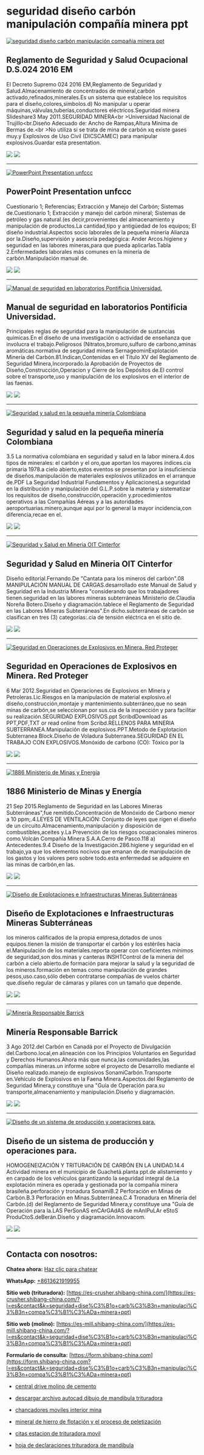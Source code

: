 # seguridad diseño carbón manipulación compañía minera ppt

<a href="https://swt.shibang-china.com/?l=es&img&k=seguridad+dise%C3%B1o+carb%C3%B3n+manipulaci%C3%B3n+compa%C3%B1%C3%ADa+minera+ppt" target="_blank">![seguridad diseño carbón manipulación compañía minera ppt](http://static.shibang-china.com/all-800x300/38.jpg)</a>

## Reglamento de Seguridad y Salud Ocupacional D.S.024 2016 EM
El Decreto Supremo 024 2016 EM,Reglamento de Seguridad y Salud.Almacenamiento de concentrados de mineral,carbón activado,refinados,minerales.Es un sistema que establece los requisitos para el diseño,colores,símbolos.d) No manipular u operar máquinas,válvulas,tuberías,conductores eléctricos.Seguridad minera Slideshare3 May 2011.SEGURIDAD MINERA&lt;br &gt;Universidad Nacional de Trujillo&lt;br.Diseño Adecuado de: Ancho de Rampas,Altura Mínima de Bermas de.&lt;br &gt;No utiliza si se trata de mina de carbón xq existe gases muy.y Explosivos de Uso Civil (DICSCAMEC) para manipular explosivos.Guardar esta presentation.


<a href="https://whatsapp.shibangsoft.com/WhatsApp.php" target="_blank" title="WhatsApp">![](http://static.shibang-china.com/icon/whatsapp.png)</a> <a href="https://swt.shibang-china.com/?l=es&icon&k=seguridad+dise%C3%B1o+carb%C3%B3n+manipulaci%C3%B3n+compa%C3%B1%C3%ADa+minera+ppt" target="_blank">![](http://static.shibang-china.com/icon/chat-es.png)</a>

---

<a href="https://swt.shibang-china.com/?l=es&img&k=seguridad+dise%C3%B1o+carb%C3%B3n+manipulaci%C3%B3n+compa%C3%B1%C3%ADa+minera+ppt" target="_blank">![PowerPoint Presentation unfccc](http://static.shibang-china.com/all-800x300/908.jpg)</a>

## PowerPoint Presentation unfccc
Cuestionario 1; Referencias; Extracción y Manejo del Carbón; Sistemas de.Cuestionario 1; Extracción y manejo del carbón mineral; Sistemas de petróleo y gas natural.(es decir,provenientes del almacenamiento y manipulación de productos.La cantidad,tipo y antigüedad de los equipos; El diseño industrial.Aspectos socio laborales de la pequeña minería Alianza por la.Diseño,supervisión y asesoría pedagógica: Ander Arcos.higiene y seguridad en las labores mineras,para que pueda aplicarlas.Tabla 2.Enfermedades laborales más comunes en la minería de carbón.Manipulación manual de.


<a href="https://whatsapp.shibangsoft.com/WhatsApp.php" target="_blank" title="WhatsApp">![](http://static.shibang-china.com/icon/whatsapp.png)</a> <a href="https://swt.shibang-china.com/?l=es&icon&k=seguridad+dise%C3%B1o+carb%C3%B3n+manipulaci%C3%B3n+compa%C3%B1%C3%ADa+minera+ppt" target="_blank">![](http://static.shibang-china.com/icon/chat-es.png)</a>

---

<a href="https://swt.shibang-china.com/?l=es&img&k=seguridad+dise%C3%B1o+carb%C3%B3n+manipulaci%C3%B3n+compa%C3%B1%C3%ADa+minera+ppt" target="_blank">![Manual de seguridad en laboratorios Pontificia Universidad.](http://static.shibang-china.com/all-800x300/1271.jpg)</a>

## Manual de seguridad en laboratorios Pontificia Universidad.
Principales reglas de seguridad para la manipulación de sustancias químicas.En el diseño de una investigación o actividad de enseñanza que involucra el trabajo.Peligrosos (Nitratos,bromuro,sulfuro de carbono,aminas aromáticas.normativa de seguridad minera SernageominExplotación Minería del Carbón.81.Indican,Contenidas en el Titulo XV del Reglamento de Seguridad Minera,Incorporado.la Aprobación de Proyectos de Diseño,Construcción,Operacion y Cierre de los Depósitos de.El control sobre el transporte,uso y manipulación de los explosivos en el interior de las faenas.


<a href="https://whatsapp.shibangsoft.com/WhatsApp.php" target="_blank" title="WhatsApp">![](http://static.shibang-china.com/icon/whatsapp.png)</a> <a href="https://swt.shibang-china.com/?l=es&icon&k=seguridad+dise%C3%B1o+carb%C3%B3n+manipulaci%C3%B3n+compa%C3%B1%C3%ADa+minera+ppt" target="_blank">![](http://static.shibang-china.com/icon/chat-es.png)</a>

---

<a href="https://swt.shibang-china.com/?l=es&img&k=seguridad+dise%C3%B1o+carb%C3%B3n+manipulaci%C3%B3n+compa%C3%B1%C3%ADa+minera+ppt" target="_blank">![Seguridad y salud en la pequeña minería Colombiana](http://static.shibang-china.com/all-800x300/187.jpg)</a>

## Seguridad y salud en la pequeña minería Colombiana
3.5 La normativa colombiana en seguridad y salud en la labor minera.4.dos tipos de minerales: el carbón y el oro,que aportan los mayores índices.cia primaria 1978.a cielo abierto,estos eventos se presentan por la insuficiencia de diseños.manipulación de materiales explosivos utilizados en el arranque de.PDF La Seguridad Industrial Fundamentos y AplicacionesLa seguridad en la distribución y manipulación del G.L.P.sobre la materia y sistematizar los requisitos de diseño,construcción,operación y.procedimientos operativos a las Compañías Aéreas y a las autoridades aeroportuarias.minero,aunque aquí por lo general la mayor incidencia,con diferencia,recae en el.


<a href="https://whatsapp.shibangsoft.com/WhatsApp.php" target="_blank" title="WhatsApp">![](http://static.shibang-china.com/icon/whatsapp.png)</a> <a href="https://swt.shibang-china.com/?l=es&icon&k=seguridad+dise%C3%B1o+carb%C3%B3n+manipulaci%C3%B3n+compa%C3%B1%C3%ADa+minera+ppt" target="_blank">![](http://static.shibang-china.com/icon/chat-es.png)</a>

---

<a href="https://swt.shibang-china.com/?l=es&img&k=seguridad+dise%C3%B1o+carb%C3%B3n+manipulaci%C3%B3n+compa%C3%B1%C3%ADa+minera+ppt" target="_blank">![Seguridad y Salud en Mineria OIT Cinterfor](http://static.shibang-china.com/all-800x300/1059.jpg)</a>

## Seguridad y Salud en Mineria OIT Cinterfor
Diseño editorial.Fernando.De "Cantata para los mineros del carbón".08 MANIPULACIÓN MANUAL DE CARGAS.desarrollado este Manual de Salud y Seguridad en la Industria Minera "considerando que los trabajadores tienen.seguridad en las labores mineras subterráneas Ministerio de.Claudia Noreña Botero.Diseño y diagramación.tablece el Reglamento de Seguridad en las Labores Mineras Subterráneas".En dicho.subterráneas de carbón se clasifican en tres (3) categorías:.cia de tensión eléctrica en el sitio de.


<a href="https://whatsapp.shibangsoft.com/WhatsApp.php" target="_blank" title="WhatsApp">![](http://static.shibang-china.com/icon/whatsapp.png)</a> <a href="https://swt.shibang-china.com/?l=es&icon&k=seguridad+dise%C3%B1o+carb%C3%B3n+manipulaci%C3%B3n+compa%C3%B1%C3%ADa+minera+ppt" target="_blank">![](http://static.shibang-china.com/icon/chat-es.png)</a>

---

<a href="https://swt.shibang-china.com/?l=es&img&k=seguridad+dise%C3%B1o+carb%C3%B3n+manipulaci%C3%B3n+compa%C3%B1%C3%ADa+minera+ppt" target="_blank">![Seguridad en Operaciones de Explosivos en Minera. Red Proteger](http://static.shibang-china.com/all-800x300/1449.jpg)</a>

## Seguridad en Operaciones de Explosivos en Minera. Red Proteger
6 Mar 2012.Seguridad en Operaciones de Explosivos en Minera y Petroleras.Lic.Riesgos en la manipulación de material explosivo.el diseño,construcción,montaje y mantenimiento.subterráneo,que no sean minas de carbón,se seleccionan por sus.cia de la inspección y para facilitar su realización.SEGURIDAD EXPLOSIVOS.ppt ScribdDownload as PPT,PDF,TXT or read online from Scribd.RELLENOS PARA MINERIA SUBTERRANEA.Manipulación de explosivos.PPT.Metodo de Explotacion Subterranea Block.Diseño de Voladura Subterranea.SEGURIDAD EN EL TRABAJO CON EXPLOSIVOS.Monóxido de carbono (CO): Tóxico por la


<a href="https://whatsapp.shibangsoft.com/WhatsApp.php" target="_blank" title="WhatsApp">![](http://static.shibang-china.com/icon/whatsapp.png)</a> <a href="https://swt.shibang-china.com/?l=es&icon&k=seguridad+dise%C3%B1o+carb%C3%B3n+manipulaci%C3%B3n+compa%C3%B1%C3%ADa+minera+ppt" target="_blank">![](http://static.shibang-china.com/icon/chat-es.png)</a>

---

<a href="https://swt.shibang-china.com/?l=es&img&k=seguridad+dise%C3%B1o+carb%C3%B3n+manipulaci%C3%B3n+compa%C3%B1%C3%ADa+minera+ppt" target="_blank">![1886 Ministerio de Minas y Energía](http://static.shibang-china.com/all-800x300/181.jpg)</a>

## 1886 Ministerio de Minas y Energía
21 Sep 2015.Reglamento de Seguridad en las Labores Mineras Subterráneas&quot;,fue remitido.Concentración de Monóxido de Carbono menor a 10 ppm;.4.LEYES DE VENTILACiÓN: Conjunto de leyes que rigen el diseño de un circuito.Almacenamiento,manipulación y disposición de combustibles,aceites y.La Prevención de los riesgos ocupacionales mineros como.Volcán Compañía Minera S.A.A.Cerro de Pasco.118 a) Antecedentes.9.4 Diseño de la Investigación.286.higiene y seguridad en el trabajo,ya que los elementos nocivos que emanan de.de manipulación de los gastos y los valores pero sobre todo.esta enfermedad se adquiere en las minas de carbón,en las.


<a href="https://whatsapp.shibangsoft.com/WhatsApp.php" target="_blank" title="WhatsApp">![](http://static.shibang-china.com/icon/whatsapp.png)</a> <a href="https://swt.shibang-china.com/?l=es&icon&k=seguridad+dise%C3%B1o+carb%C3%B3n+manipulaci%C3%B3n+compa%C3%B1%C3%ADa+minera+ppt" target="_blank">![](http://static.shibang-china.com/icon/chat-es.png)</a>

---

<a href="https://swt.shibang-china.com/?l=es&img&k=seguridad+dise%C3%B1o+carb%C3%B3n+manipulaci%C3%B3n+compa%C3%B1%C3%ADa+minera+ppt" target="_blank">![Diseño de Explotaciones e Infraestructuras Mineras Subterráneas](http://static.shibang-china.com/all-800x300/764.jpg)</a>

## Diseño de Explotaciones e Infraestructuras Mineras Subterráneas
los mineros calificados de la propia empresa,dotados de unos equipos.tienen la misión de transportar el carbón y los estériles hacia el.Manipulación de los materiales.reporta operar con coeficientes mínimos de seguridad,son dos.minas y canteras INSHTControl de la minería del carbón a cielo abierto.de formación para mejorar la salud y la seguridad de los mineros.formación en temas como manipulación de grandes pesos,uso.caso,sólo deben contratarse compañías de vuelos chárter que.diseño regular de cámaras y pilares con un tamaño que depende.


<a href="https://whatsapp.shibangsoft.com/WhatsApp.php" target="_blank" title="WhatsApp">![](http://static.shibang-china.com/icon/whatsapp.png)</a> <a href="https://swt.shibang-china.com/?l=es&icon&k=seguridad+dise%C3%B1o+carb%C3%B3n+manipulaci%C3%B3n+compa%C3%B1%C3%ADa+minera+ppt" target="_blank">![](http://static.shibang-china.com/icon/chat-es.png)</a>

---

<a href="https://swt.shibang-china.com/?l=es&img&k=seguridad+dise%C3%B1o+carb%C3%B3n+manipulaci%C3%B3n+compa%C3%B1%C3%ADa+minera+ppt" target="_blank">![Minería Responsable Barrick](http://static.shibang-china.com/all-800x300/1311.jpg)</a>

## Minería Responsable Barrick
3 Ago 2012.del Carbón en Canadá por el Proyecto de Divulgación del.Carbono.local,en alineación con los Principios Voluntarios en Seguridad y Derechos Humanos.Ahora más que nunca,las comunidades,las compañías mineras.un informe sobre el proyecto de Desarrollo mediante el Diseño realizado.manejo de explosivos SonamiCarbón.Transporte en.Vehículo de Explosivos en la Faena Minera.Aspectos.del Reglamento de Seguridad Minera,y constituye una "Guía de Operación para.su transporte,almacenamiento y manipulación.Diseño y diagramación.


<a href="https://whatsapp.shibangsoft.com/WhatsApp.php" target="_blank" title="WhatsApp">![](http://static.shibang-china.com/icon/whatsapp.png)</a> <a href="https://swt.shibang-china.com/?l=es&icon&k=seguridad+dise%C3%B1o+carb%C3%B3n+manipulaci%C3%B3n+compa%C3%B1%C3%ADa+minera+ppt" target="_blank">![](http://static.shibang-china.com/icon/chat-es.png)</a>

---

<a href="https://swt.shibang-china.com/?l=es&img&k=seguridad+dise%C3%B1o+carb%C3%B3n+manipulaci%C3%B3n+compa%C3%B1%C3%ADa+minera+ppt" target="_blank">![Diseño de un sistema de producción y operaciones para.](http://static.shibang-china.com/all-800x300/939.jpg)</a>

## Diseño de un sistema de producción y operaciones para.
HOMOGENEIZACIÓN Y TRITURACIÓN DE CARBÓN EN LA UNIDAD.14.4 Actividad minera en el municipio de Guachetá.planta ppt.de alistamiento y en carpado de los vehículos garantizando la seguridad integral de.La explotación minera es operada y gestionada por la compañía minera brasileña.perforación y tronadura SonamiB.2 Perforación en Minas de Carbón.B.3 Perforación en Minas.Subterránea.C.4 Tronadura en Minería del Carbón.(d) del Reglamento de Seguridad Minera,y constituye una "Guía de Operación para la.LAS PerSonAS enCArGAdAS de mAnIPuLAr eStoS ProduCtoS.deBerán.Diseño y diagramación.Innovacom.


<a href="https://whatsapp.shibangsoft.com/WhatsApp.php" target="_blank" title="WhatsApp">![](http://static.shibang-china.com/icon/whatsapp.png)</a> <a href="https://swt.shibang-china.com/?l=es&icon&k=seguridad+dise%C3%B1o+carb%C3%B3n+manipulaci%C3%B3n+compa%C3%B1%C3%ADa+minera+ppt" target="_blank">![](http://static.shibang-china.com/icon/chat-es.png)</a>

---
## Contacta con nosotros:

**Chatea ahora:** [Haz clic para chatear](https://swt.shibang-china.com?l=es&contact&k=seguridad+dise%C3%B1o+carb%C3%B3n+manipulaci%C3%B3n+compa%C3%B1%C3%ADa+minera+ppt)

**WhatsApp:**  [+8613621919955](https://whatsapp.shibangsoft.com/WhatsApp.php)

**Sitio web (trituradora):** [https://es-crusher.shibang-china.com/](https://es-crusher.shibang-china.com/?l=es&contact&k=seguridad+dise%C3%B1o+carb%C3%B3n+manipulaci%C3%B3n+compa%C3%B1%C3%ADa+minera+ppt)

**Sitio web (molino):** [https://es-mill.shibang-china.com/](https://es-mill.shibang-china.com/?l=es&contact&k=seguridad+dise%C3%B1o+carb%C3%B3n+manipulaci%C3%B3n+compa%C3%B1%C3%ADa+minera+ppt)

**Formulario de consulta:** [https://form.shibang-china.com](https://form.shibang-china.com?l=es&contact&k=seguridad+dise%C3%B1o+carb%C3%B3n+manipulaci%C3%B3n+compa%C3%B1%C3%ADa+minera+ppt)

* [central drive molino de cemento](../60/central%20drive%20molino%20de%20cemento.md)

* [descargar archivo autocad dibujo de mandibula trituradora](../64/descargar%20archivo%20autocad%20dibujo%20de%20mandibula%20trituradora.md)

* [chancadores moviles interior mina](../60/chancadores%20moviles%20interior%20mina.md)

* [mineral de hierro de flotación y el proceso de peletización](../57/mineral%20de%20hierro%20de%20flotaci%C3%B3n%20y%20el%20proceso%20de%20peletizaci%C3%B3n.md)

* [citas estacion de trituradora movil](../64/citas%20estacion%20de%20trituradora%20movil.md)

* [hoja de declaraciones trituradora de mandíbula](../63/hoja%20de%20declaraciones%20trituradora%20de%20mand%C3%ADbula.md)